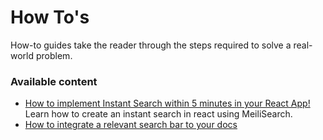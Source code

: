 # How To's

How-to guides take the reader through the steps required to solve a real-world problem.

### Available content

- [How to implement Instant Search within 5 minutes in your React App!](/resources/howtos/meilisearch_react.md)
    Learn how to create an instant search in react using MeiliSearch.
- [How to integrate a relevant search bar to your docs](./search_bar_for_docs.md)
